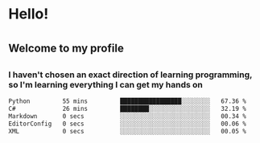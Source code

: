 
<h1>Hello!<h1>
<h2>Welcome to my profile<h2>
<h3>I haven't chosen an exact direction of learning programming, so I'm learning everything I can get my hands on</h3>

<!--START_SECTION:waka-->

```txt
Python         55 mins         █████████████████░░░░░░░░   67.36 %
C#             26 mins         ████████░░░░░░░░░░░░░░░░░   32.19 %
Markdown       0 secs          ░░░░░░░░░░░░░░░░░░░░░░░░░   00.34 %
EditorConfig   0 secs          ░░░░░░░░░░░░░░░░░░░░░░░░░   00.06 %
XML            0 secs          ░░░░░░░░░░░░░░░░░░░░░░░░░   00.05 %
```

<!--END_SECTION:waka-->
